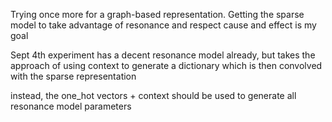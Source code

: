 Trying once more for a graph-based representation.  Getting the sparse model
to take advantage of resonance and respect cause and effect is my goal

Sept 4th experiment has a decent resonance model already, but takes the approach
of using context to generate a dictionary which is then convolved with the sparse representation

instead, the one_hot vectors + context should be used to generate all resonance model parameters